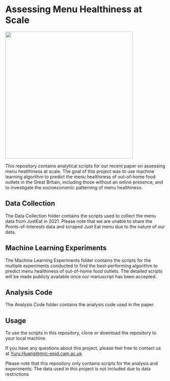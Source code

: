 # Assessing Menu Healthiness at Scale


<img src="https://user-images.githubusercontent.com/17410816/221885224-dcbddf73-a799-4f0b-aeb4-504983c5f10b.png" width="400" height='400' align="center"/>

This repository contains analytical scripts for our recent paper on assessing menu healthiness at scale. The goal of this project was to use machine learning algorithm to predict the menu healthiness of out-of-home food outlets in the Great Britain, including those without an online presence, and to investigate the socioeconomic patterning of menu healthiness.

## Data Collection
The Data Collection folder contains the scripts used to collect the menu data from JustEat in 2021. Please note that we are unable to share the Points-of-Interests data and scraped Just Eat menu due to the nature of our data.

## Machine Learning Experiments
The Machine Learning Experiments folder contains the scripts for the multiple experiments conducted to find the best-performing algorithm to predict menu healthiness of out-of-home food outlets. The detailed scripts will be made publicly available once our manuscript has been accepted. 

## Analysis Code 
The Analysis Code folder contains the analysis code used in the paper. 

## Usage
To use the scripts in this repository, clone or download the repository to your local machine.


If you have any questions about this project, please feel free to contact us at Yuru.Huang@mrc-epid.cam.ac.uk.

Please note that this repository only contains scripts for the analysis and experiments. The data used in this project is not included due to data restrictions
